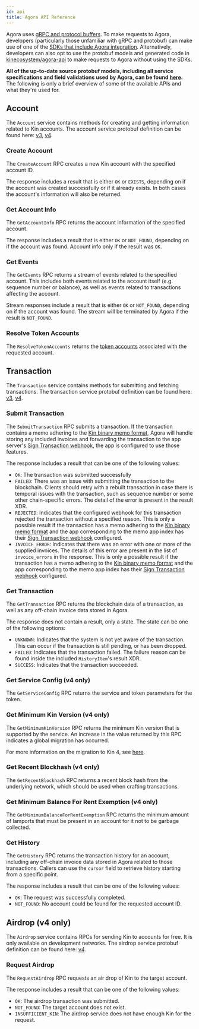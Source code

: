 ```yaml
---
id: api
title: Agora API Reference
---
```


Agora uses [gRPC and protocol buffers](https://grpc.io/docs/what-is-grpc/introduction/). To make requests to Agora, developers (particularly those unfamiliar with gRPC and protobuf) can make use of one of the [SDKs that include Agora integration](/intro#available-sdks). Alternatively, developers can also opt to use the protobuf models and generated code in [kinecosystem/agora-api](http://github.com/kinecosystem/agora-api) to make requests to Agora without using the SDKs. 

**All of the up-to-date source protobuf models, including all service specifications and field validations used by Agora, can be found [here](https://github.com/kinecosystem/agora-api/tree/master/proto).** The following is only a brief overview of some of the available APIs and what they're used for.

## Account

The `Account` service contains methods for creating and getting information related to Kin accounts. The account service protobuf definition can be found here: [v3](https://github.com/kinecosystem/agora-api/blob/master/proto/account/v3/account_service.proto), [v4](https://github.com/kinecosystem/agora-api/blob/master/proto/account/v4/account_service.proto).

### Create Account

The `CreateAccount` RPC creates a new Kin account with the specified account ID. 

The response includes a result that is either `OK` or `EXISTS`, depending on if the account was created successfully or if it already exists. In both cases the account's information will also be returned.

### Get Account Info

The `GetAccountInfo` RPC returns the account information of the specified account. 

The response includes a result that is either `OK` or `NOT_FOUND`, depending on if the account was found. Account info only if the result was `OK`.

### Get Events

The `GetEvents` RPC returns a stream of events related to the specified account. This includes both events related to the account itself (e.g. sequence number or balance), as well as events related to transactions affecting the account. 

Stream responses include a result that is either `OK` or `NOT_FOUND`, depending on if the account was found. The stream will be terminated by Agora if the result is `NOT_FOUND`.

### Resolve Token Accounts

The `ResolveTokenAccounts` returns the [token accounts](/solana#token-accounts) associated with the requested account.

## Transaction

The `Transaction` service contains methods for submitting and fetching transactions. The transaction service protobuf definition can be found here: [v3](https://github.com/kinecosystem/agora-api/blob/master/proto/transaction/v3/transaction_service.proto), [v4](https://github.com/kinecosystem/agora-api/blob/master/proto/transaction/v4/transaction_service.proto).

### Submit Transaction

The `SubmitTransaction` RPC submits a transaction. If the transaction contains a memo adhering to the [Kin binary memo format](/how-it-works#kin-binary-memo-format), Agora will handle storing any included invoices and forwarding the transaction to the app server's [Sign Transaction webhook](/how-it-works#sign-transaction), the app is configured to use those features.

The response includes a result that can be one of the following values:

- `OK`: The transaction was submitted successfully
- `FAILED`: There was an issue with submitting the transaction to the blockchain. Clients should retry with a rebuilt transaction in case there is temporal issues with the transaction, such as sequence number or some other chain-specific errors. The detail of the error is present in the result XDR.
- `REJECTED`: Indicates that the configured webhook for this transaction rejected the transaction without a specified reason. This is only a possible result if the transaction has a memo adhering to the [Kin binary memo format](/how-it-works#kin-binary-memo-format) and the app corresponding to the memo app index has their [Sign Transaction webhook](/how-it-works#sign-transaction) configured.
- `INVOICE_ERROR`: Indicates that there was an error with one or more of the supplied invoices. The details of this error are present in the list of `invoice_errors` in the response. This is only a possible result if the transaction has a memo adhering to the [Kin binary memo format](/how-it-works#kin-binary-memo-format) and the app corresponding to the memo app index has their [Sign Transaction webhook](/how-it-works#sign-transaction) configured.

### Get Transaction

The `GetTransaction` RPC returns the blockchain data of a transaction, as well as any off-chain invoice data stored in Agora. 

The response does not contain a result, only a state. The state can be one of the following options:

- `UNKNOWN`: Indicates that the system is not yet aware of the transaction. This can occur if the transaction is still pending, or has been dropped.
- `FAILED`: Indicates that the transaction failed. The failure reason can be found inside the included `HistoryItem`'s result XDR.
- `SUCCESS`: Indicates that the transaction succeeded.

### Get Service Config (v4 only)

The `GetServiceConfig` RPC returns the service and token parameters for the token.

### Get Minimum Kin Version (v4 only)

The `GetMinimumKinVersion` RPC returns the minimum Kin version that is supported by the service. An increase in the value returned by this RPC indicates a global migration has occurred.

For more information on the migration to Kin 4, see [here](/solana#migration).

### Get Recent Blockhash (v4 only)

The `GetRecentBlockhash` RPC returns a recent block hash from the underlying network, which should be used when crafting transactions.

### Get Minimum Balance For Rent Exemption (v4 only)

The `GetMinimumBalanceForRentExemption` RPC returns the minimum amount of lamports that must be present in an account for it not to be garbage collected.

### Get History

The `GetHistory` RPC returns the transaction history for an account, including any off-chain invoice data stored in Agora related to those transactions. Callers can use the `cursor` field to retrieve history starting from a specific point.

The response includes a result that can be one of the following values:

- `OK`: The request was successfully completed.
- `NOT_FOUND`: No account could be found for the requested account ID.

## Airdrop (v4 only)

The `Airdrop` service contains RPCs for sending Kin to accounts for free. It is only available on development networks. The airdrop service protobuf definition can be found here: [v4](https://github.com/kinecosystem/agora-api/blob/master/proto/transaction/v4/transaction_service.proto).

### Request Airdrop

The `RequestAirdrop` RPC requests an air drop of Kin to the target account. 

The response includes a result that can be one of the following values:
- `OK`: The airdrop transaction was submitted.
- `NOT_FOUND`: The target account does not exist.
- `INSUFFICIENT_KIN`: The airdrop service does not have enough Kin for the request.
